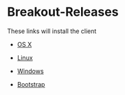 # Breakout-Releases

These links will install the client

* [OS X]()
* [Linux](https://github.com/multicurrency/Breakout-Releases/blob/master/Release-1.2.2.0/BreakoutCoin-1.2.2.0-Linux.tar?raw=true)
* [Windows](https://github.com/multicurrency/Breakout-Releases/blob/master/Release-1.2.2.0/BreakoutCoin-1.2.2.0-Win32.zip?raw=true)

* [Bootstrap](https://github.com/multicurrency/Breakout-Releases/blob/master/Release-1.2.2.0/bootstrap.dat.zip?raw=true)
